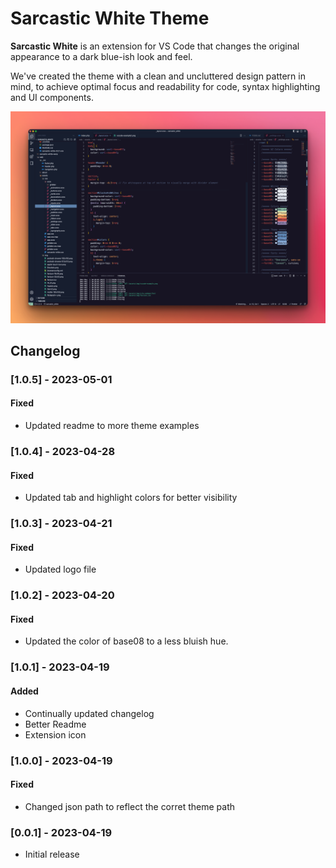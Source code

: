 # Sarcastic White Theme

**Sarcastic White** is an extension for VS Code that changes the original appearance to a dark blue-ish look and feel.

We've created the theme with a clean and uncluttered design pattern in mind, to achieve optimal focus and readability for code, syntax highlighting and UI components.

![VS Code Theme Example](https://github.com/triss90/sarcastic_white/blob/master/web/assets/img/vscode-example2.png)

## Changelog

### [1.0.5] - 2023-05-01

#### Fixed

- Updated readme to more theme examples

### [1.0.4] - 2023-04-28

#### Fixed

- Updated tab and highlight colors for better visibility

### [1.0.3] - 2023-04-21

#### Fixed

- Updated logo file

### [1.0.2] - 2023-04-20

#### Fixed

- Updated the color of base08 to a less bluish hue.

### [1.0.1] - 2023-04-19

#### Added

- Continually updated changelog
- Better Readme
- Extension icon

### [1.0.0] - 2023-04-19

#### Fixed

- Changed json path to reflect the corret theme path

### [0.0.1] - 2023-04-19

- Initial release
